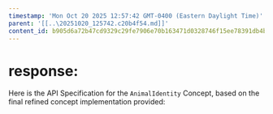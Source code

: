 ```yaml
---
timestamp: 'Mon Oct 20 2025 12:57:42 GMT-0400 (Eastern Daylight Time)'
parent: '[[..\20251020_125742.c20b4f54.md]]'
content_id: b905d6a72b47cd9329c29fe7906e70b163471d0328746f15ee78391db4baf900
---
```


# response:

Here is the API Specification for the `AnimalIdentity` Concept, based on the final refined concept implementation provided:
